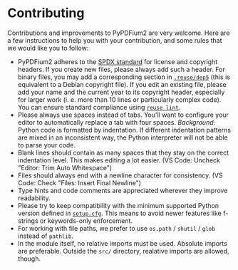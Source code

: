 <!-- SPDX-FileCopyrightText: 2022 geisserml <geisserml@gmail.com> -->
<!-- SPDX-License-Identifier: CC-BY-4.0 -->

# Contributing

Contributions and improvements to PyPDFium2 are very welcome. Here are a few instructions to help you
with your contribution, and some rules that we would like you to follow:

* PyPDFium2 adheres to the [SPDX standard][spdx-licenses] for license and copyright headers.
  If you create new files, please always add such a header. For binary files, you may add a
  corresponding section in [`.reuse/dep5`][dep5] (this is equivalent to a Debian copyright file).
  If you edit an existing file, please add your name and the current year to its copyright header,
  especially for larger work (i. e. more than 10 lines or particularly complex code).
  You can ensure standard compliance using [`reuse lint`][reuse-lint].
* Please always use spaces instead of tabs. You'll want to configure your editor to automatically
  replace a tab with four spaces.
  *Background*: Python code is formatted by indentation. If different indentation patterns are mixed
  in an inconsistent way, the Python interpreter will not be able to parse your code.
* Blank lines should contain as many spaces that they stay on the correct indentation level.
  This makes editing a lot easier. (VS Code: Uncheck "Editor: Trim Auto Whitespace")
* Files should always end with a newline character for consistency.
  (VS Code: Check "Files: Insert Final Newline")
* Type hints and code comments are appreciated wherever they improve readability.
* Please try to keep compatibility with the minimum supported Python version defined in
  [`setup.cfg`][setup-cfg]. This means to avoid newer features like f-strings or keywords-only
  enforcement.
* For working with file paths, we prefer to use `os.path` / `shutil` / `glob` instead of `pathlib`.
* In the module itself, no relative imports must be used. Absolute imports are preferable.
  Outside the `src/` directory, realative imports are allowed, though.

[spdx-licenses]: https://spdx.org/licenses/
[reuse-lint]: https://pypi.org/project/reuse/
[dep5]: ../../.reuse/dep5
[setup-cfg]: ../../setup.cfg
